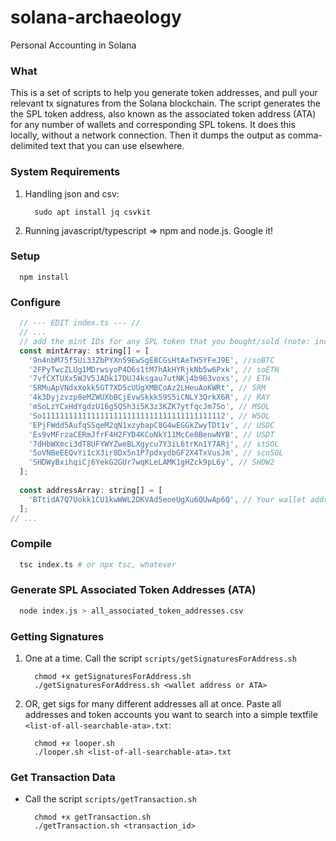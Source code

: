 # solana-archaeology
Personal Accounting in Solana

### What
This is a set of scripts to help you generate token addresses, and pull your relevant tx signatures from the Solana blockchain. The script generates the the SPL token address, also known as the associated token address (ATA) for any number of wallets and corresponding SPL tokens. It does this locally, without a network connection. Then it dumps the output as comma-delimited text that you can use elsewhere. 

### System Requirements
1. Handling json and csv:
   ```
     sudo apt install jq csvkit
   ```
2. Running javascript/typescript => npm and node.js. Google it!

### Setup 
```
  npm install
```

### Configure
```javascript
  // --- EDIT index.ts --- //
  // ...
  // add the mint IDs for any SPL token that you bought/sold (note: include NFT mint IDs if you want them)
  const mintArray: string[] = [
    '9n4nbM75f5Ui33ZbPYXn59EwSgE8CGsHtAeTH5YFeJ9E', //soBTC
    '2FPyTwcZLUg1MDrwsyoP4D6s1tM7hAkHYRjkNb5w6Pxk', // soETH 
    '7vfCXTUXx5WJV5JADk17DUJ4ksgau7utNKj4b963voxs', // ETH 
    'SRMuApVNdxXokk5GT7XD5cUUgXMBCoAz2LHeuAoKWRt', // SRM 
    '4k3Dyjzvzp8eMZWUXbBCjEvwSkkk59S5iCNLY3QrkX6R', // RAY 
    'mSoLzYCxHdYgdzU16g5QSh3i5K3z3KZK7ytfqcJm7So', // MSOL 
    'So11111111111111111111111111111111111111112', // WSOL 
    'EPjFWdd5AufqSSqeM2qN1xzybapC8G4wEGGkZwyTDt1v', // USDC 
    'Es9vMFrzaCERmJfrF4H2FYD4KCoNkY11McCe8BenwNYB', // USDT 
    '7dHbWXmci3dT8UFYWYZweBLXgycu7Y3iL6trKn1Y7ARj', // stSOL 
    '5oVNBeEEQvYi1cX3ir8Dx5n1P7pdxydbGF2X4TxVusJm', // scnSOL
    'SHDWyBxihqiCj6YekG2GUr7wqKLeLAMK1gHZck9pL6y', // SHDW2
  ];
  
  const addressArray: string[] = [
    'BTtidA7Q7Uokk1CU1kwWWL2DKVAd5eoeUgXu6QUwAp6Q', // Your wallet address. Paste as many as you want. Example address shown --> not mine
  ];
// ...
```

### Compile
```bash
  tsc index.ts # or npx tsc, whatever
```

### Generate SPL Associated Token Addresses (ATA)
```bash
  node index.js > all_associated_token_addresses.csv
```


### Getting Signatures
1. One at a time. Call the script `scripts/getSignaturesForAddress.sh`
   ```
     chmod +x getSignaturesForAddress.sh
     ./getSignaturesForAddress.sh <wallet address or ATA>
   ```
2. OR, get sigs for many different addresses all at once. Paste all addresses and token accounts you want to search into a simple textfile `<list-of-all-searchable-ata>.txt`:
   ```
     chmod +x looper.sh
     ./looper.sh <list-of-all-searchable-ata>.txt
   ```

### Get Transaction Data
* Call the script `scripts/getTransaction.sh`
  ```
    chmod +x getTransaction.sh
    ./getTransaction.sh <transaction_id>
  ```


